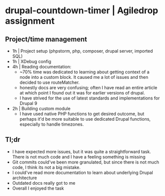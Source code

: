 # drupal-countdown-timer | Agiledrop assignment

## Project/time management
* 1h | Project setup (phpstorm, php, composer, drupal server, imported SQL)
* 1h | XDebug config
* 4h | Reading documentation:
  * ~70% time was dedicated to learning about getting context of a node
    into a custom block. It caused me a lot of issues and then decided to use routeMatcher.
  * honestly docs are very confusing; often I have read an entire article at which point I found
    out it was for earlier versions of drupal.
  * I have strived for the use of latest standards and implementations for Drupal 9
* 2h | Building custom module
  * I have used native PHP functions to get desired outcome, but perhaps it'd be more suitable
    to use dedicated Drupal functions, especially to handle timezones.

## Tl;dr
* I have expected more issues, but it was quite a straightforward task. There is not much code and I have a feeling something is missing
* Git commits could've been more granulated, but since there is not much code, I think its not a big mistake.
* I could've read more documentation to learn about underlying Drupal architecture
* Outdated docs really got to me
* Overall I enjoyed the task

